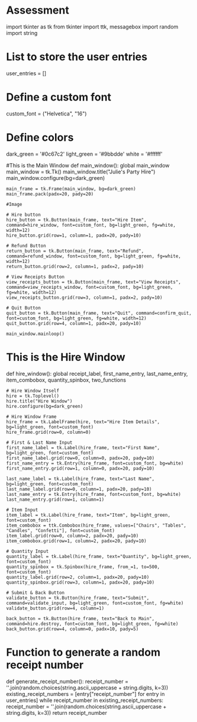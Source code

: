 # Assessment
import tkinter as tk
from tkinter import ttk, messagebox
import random
import string


# List to store the user entries
user_entries = []

# Define a custom font
custom_font = ("Helvetica", "16")

# Define colors
dark_green = '#0c67c2'
light_green = '#9bbdde'
white = '#ffffff'

#This is the Main Window
def main_window():
    global main_window
    main_window = tk.Tk()
    main_window.title("Julie's Party Hire")
    main_window.configure(bg=dark_green)

    main_frame = tk.Frame(main_window, bg=dark_green)
    main_frame.pack(padx=20, pady=20)

    #Image

    # Hire button
    hire_button = tk.Button(main_frame, text="Hire Item", command=hire_window, font=custom_font, bg=light_green, fg=white, width=12)
    hire_button.grid(row=1, column=1, padx=20, pady=10)

    # Refund Button
    return_button = tk.Button(main_frame, text="Refund", command=refund_window, font=custom_font, bg=light_green, fg=white, width=12)
    return_button.grid(row=2, column=1, padx=2, pady=10)

    # View Receipts Button
    view_receipts_button = tk.Button(main_frame, text="View Receipts", command=view_receipts_window, font=custom_font, bg=light_green, fg=white, width=12)
    view_receipts_button.grid(row=3, column=1, padx=2, pady=10)

    # Quit Button
    quit_button = tk.Button(main_frame, text="Quit", command=confirm_quit, font=custom_font, bg=light_green, fg=white, width=12)
    quit_button.grid(row=4, column=1, padx=20, pady=10)

    main_window.mainloop()

# This is the Hire Window 
def hire_window():
    global receipt_label, first_name_entry, last_name_entry, item_combobox, quantity_spinbox, two_functions

    # Hire Window Itself
    hire = tk.Toplevel()
    hire.title("Hire Window")
    hire.configure(bg=dark_green)  

    # Hire Window Frame
    hire_frame = tk.LabelFrame(hire, text="Hire Item Details", bg=light_green, font=custom_font)
    hire_frame.grid(row=0, column=0)

    # First & Last Name Input
    first_name_label = tk.Label(hire_frame, text="First Name", bg=light_green, font=custom_font)
    first_name_label.grid(row=0, column=0, padx=20, pady=10)              
    first_name_entry = tk.Entry(hire_frame, font=custom_font, bg=white) 
    first_name_entry.grid(row=1, column=0, padx=20, pady=10)

    last_name_label = tk.Label(hire_frame, text="Last Name", bg=light_green, font=custom_font)
    last_name_label.grid(row=0, column=1, padx=20, pady=10)
    last_name_entry = tk.Entry(hire_frame, font=custom_font, bg=white) 
    last_name_entry.grid(row=1, column=1)

    # Item Input
    item_label = tk.Label(hire_frame, text="Item", bg=light_green, font=custom_font)
    item_combobox = ttk.Combobox(hire_frame, values=["Chairs", "Tables", "Candles", "Confetti"], font=custom_font)
    item_label.grid(row=0, column=2, padx=20, pady=10)
    item_combobox.grid(row=1, column=2, padx=20, pady=10)

    # Quantity Input
    quantity_label = tk.Label(hire_frame, text="Quantity", bg=light_green, font=custom_font)
    quantity_spinbox = tk.Spinbox(hire_frame, from_=1, to=500, font=custom_font)
    quantity_label.grid(row=2, column=1, padx=20, pady=10)
    quantity_spinbox.grid(row=3, column=1, padx=20, pady=10)

    # Submit & Back Button
    validate_button = tk.Button(hire_frame, text="Submit", command=validate_input, bg=light_green, font=custom_font, fg=white)
    validate_button.grid(row=4, column=1)

    back_button = tk.Button(hire_frame, text="Back to Main", command=hire.destroy, font=custom_font, bg=light_green, fg=white)
    back_button.grid(row=4, column=0, padx=10, pady=5)

# Function to generate a random receipt number
def generate_receipt_number():
    receipt_number = ''.join(random.choices(string.ascii_uppercase + string.digits, k=3))
    existing_receipt_numbers = [entry["receipt_number"] for entry in user_entries]
    while receipt_number in existing_receipt_numbers:
        receipt_number = ''.join(random.choices(string.ascii_uppercase + string.digits, k=3))
    return receipt_number
